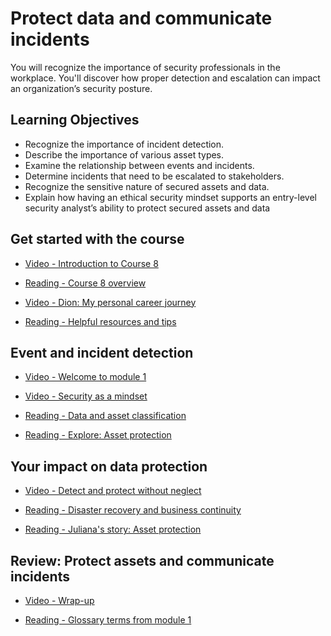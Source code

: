 # Protect data and communicate incidents

You will recognize the importance of security professionals in the workplace. You'll discover how proper detection and escalation can impact an organization’s security posture.

## Learning Objectives

- Recognize the importance of incident detection.
- Describe the importance of various asset types.
- Examine the relationship between events and incidents.
- Determine incidents that need to be escalated to stakeholders.
- Recognize the sensitive nature of secured assets and data.
- Explain how having an ethical security mindset supports an entry-level security analyst’s ability to protect secured assets and data

## Get started with the course

- [Video - Introduction to Course 8](https://www.coursera.org/learn/prepare-for-cybersecurity-jobs/lecture/gcq5c/introduction-to-course-8)

- [Reading - Course 8 overview](https://www.coursera.org/learn/prepare-for-cybersecurity-jobs/supplement/KvQW2/course-8-overview)

- [Video - Dion: My personal career journey](https://www.coursera.org/learn/prepare-for-cybersecurity-jobs/lecture/zldGj/dion-my-personal-career-journey)

- [Reading - Helpful resources and tips](https://www.coursera.org/learn/prepare-for-cybersecurity-jobs/supplement/uCWYP/helpful-resources-and-tips)

## Event and incident detection

- [Video - Welcome to module 1](https://www.coursera.org/learn/prepare-for-cybersecurity-jobs/lecture/gMuHy/welcome-to-module-1)

- [Video - Security as a mindset](https://www.coursera.org/learn/prepare-for-cybersecurity-jobs/lecture/TwHSB/security-as-a-mindset)

- [Reading - Data and asset classification](https://www.coursera.org/learn/prepare-for-cybersecurity-jobs/supplement/lVPZO/data-and-asset-classification)

- [Reading - Explore: Asset protection](https://d10o6em2qtnr4q.cloudfront.net/assets/3dfffb35f2b14546b1684205197998f1/tmp/S32P023-categorizing-assets-en/index.html)

## Your impact on data protection

- [Video - Detect and protect without neglect](https://www.coursera.org/learn/prepare-for-cybersecurity-jobs/lecture/6m1G4/detect-and-protect-without-neglect)

- [Reading - Disaster recovery and business continuity](https://www.coursera.org/learn/prepare-for-cybersecurity-jobs/supplement/RBbS1/disaster-recovery-and-business-continuity)

- [Reading - Juliana's story: Asset protection](https://www.coursera.org/learn/prepare-for-cybersecurity-jobs/supplement/ywUED/julianas-story-asset-protection)

## Review: Protect assets and communicate incidents

- [Video - Wrap-up](https://www.coursera.org/learn/prepare-for-cybersecurity-jobs/lecture/BfKR2/wrap-up)

- [Reading - Glossary terms from module 1](https://www.coursera.org/learn/prepare-for-cybersecurity-jobs/supplement/nv9nb/glossary-terms-from-module-1)